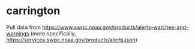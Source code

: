 # carrington

Pull data from https://www.swpc.noaa.gov/products/alerts-watches-and-warnings (more specifically, https://services.swpc.noaa.gov/products/alerts.json)
